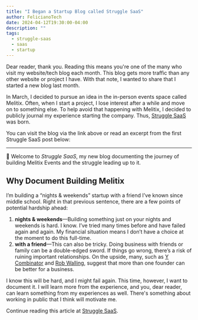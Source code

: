 ```yaml
---
title: "I Began a Startup Blog called Struggle SaaS"
author: FelicianoTech
date: 2024-04-12T19:30:00-04:00
description: ""
tags:
  - struggle-saas
  - saas
  - startup
---
```


Dear reader, thank you.
Reading this means you're one of the many who visit my website/tech blog each month.
This blog gets more traffic than any other website or project I have.
With that note, I wanted to share that I started a new blog last month.

In March, I decided to pursue an idea in the in-person events space called Melitix.
Often, when I start a project, I lose interest after a while and move on to something else.
To help avoid that happening with Melitix, I decided to publicly journal my experience starting the company.
Thus, [Struggle SaaS](https://strugglesaas.com/) was born.

You can visit the blog via the link above or read an excerpt from the first Struggle SaaS post below:

---

:wave: Welcome to *Struggle SaaS*, my new blog documenting the journey of building Melitix Events and the struggle leading up to it.

## Why Document Building Melitix

I’m building a “nights & weekends” startup with a friend I’ve known since middle school.
Right in that previous sentence, there are a few points of potential hardship ahead:

1. **nights & weekends**—Building something just on your nights and weekends is hard. I know. I’ve tried many times before and have failed again and again. My financial situation means I don’t have a choice at the moment to do this full-time.
1. **with a friend**—This can also be tricky. Doing business with friends or family can be a double-edged sword. If things go wrong, there’s a risk of ruining important relationships. On the upside, many, such as [Y Combinator](https://www.ycombinator.com/faq#can-a-single-person-apply-for-funding) and [Rob Walling](https://www.youtube.com/watch?v=KDaa5VNfhD0), suggest that more than one founder can be better for a business.

I know this will be hard, and I might fail again.
This time, however, I want to document it.
I will learn more from the experience, and you, dear reader, can learn something from my experiences as well.
There's something about working in public that I think will motivate me.

Continue reading this article at [Struggle SaaS](https://strugglesaas.com/blog/documenting-the-blood-sweat-and-tactics-behind-my-startup-dream/).
